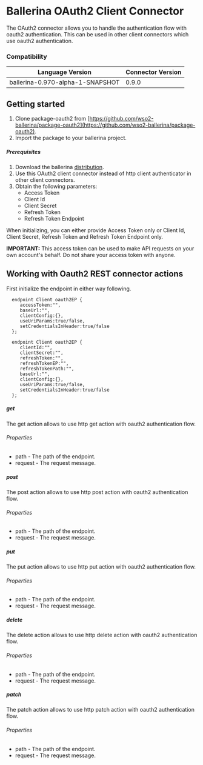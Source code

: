 # Ballerina OAuth2 Client Connector

The OAuth2 connector allows you to handle the authentication flow with oauth2 authentication.
This can be used in other client connectors which use oauth2 authentication.

### Compatibility

| Language Version                  | Connector Version |
|-----------------------------------|:------------------|
|  ballerina-0.970-alpha-1-SNAPSHOT  | 0.9.0             |

## Getting started
1. Clone package-oauth2 from [https://github.com/wso2-ballerina/package-oauth2](https://github.com/wso2-ballerina/package-oauth2).
2. Import the package to your ballerina project.

##### Prerequisites

1. Download the ballerina [distribution](https://ballerinalang.org/downloads/).
2. Use this OAuth2 client connector instead of http client authenticator in other client connectors.
3. Obtain the following parameters:
    * Access Token
    * Client Id
    * Client Secret
    * Refresh Token
    * Refresh Token Endpoint

When initializing, you can either provide Access Token only or Client Id, Client Secret, Refresh Token and Refresh Token Endpoint only.

**IMPORTANT:** This access token can be used to make API requests on your own account's behalf. Do not share your access token with anyone.

## Working with Oauth2 REST connector actions


First initialize the endpoint in either way following.

```ballerina 
  endpoint Client oauth2EP {
     accessToken:"",
     baseUrl:"",
     clientConfig:{},
     useUriParams:true/false,
     setCredentialsInHeader:true/false
  };
```
```ballerina 
  endpoint Client oauth2EP {
     clientId:"",
     clientSecret:"",
     refreshToken:"",
     refreshTokenEP:"",
     refreshTokenPath:"",
     baseUrl:"",
     clientConfig:{},
     useUriParams:true/false,
     setCredentialsInHeader:true/false
  };
```

##### get
The get action allows to use http get action with oauth2 authentication flow.

###### Properties
  * path -  The path of the endpoint.
  * request -  The request message.

##### post
The post action allows to use http post action with oauth2 authentication flow.

###### Properties
  * path -  The path of the endpoint.
  * request -  The request message.

##### put
The put action allows to use http put action with oauth2 authentication flow.

###### Properties
  * path -  The path of the endpoint.
  * request -  The request message.

##### delete
The delete action allows to use http delete action with oauth2 authentication flow.

###### Properties
  * path -  The path of the endpoint.
  * request -  The request message.

##### patch
The patch action allows to use http patch action with oauth2 authentication flow.

###### Properties
* path -  The path of the endpoint.
* request -  The request message.
